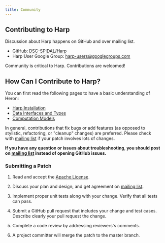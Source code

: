 ```yaml
---
title: Community
---
```



## Contributing to Harp

Discussion about Harp happens on GitHub and over mailing list.

* GitHub: [DSC-SPIDAL/Harp](https://github.com/DSC-SPIDAL/harp.git)
* Harp User Google Group: [harp-users@googlegroups.com](https://groups.google.com/forum/#!forum/harp-users)

Community is critical to Harp. Contributions are welcomed!


## How Can I Contribute to Harp?

You can first read the following pages to have a basic understanding
of Heron:

* [Harp Installation](../../getting-started/)
* [Data Interfaces and Types](../../programming/data-interface/)
* [Computation Models](../../programming/computation-models/)



In general, contributions that fix bugs or add features (as opposed to stylistic, refactoring, or
"cleanup" changes) are preferred. Please check with [mailing list](https://groups.google.com/forum/#!forum/heron-users)
if your patch involves lots of changes.

**If you have any question or issues about troubleshooting,
you should post on [mailing list](https://groups.google.com/forum/#!forum/harp-users) instead
of opening GitHub issues.**

### Submitting a Patch
1. Read and accept the
[Apache License](http://www.apache.org/licenses/LICENSE-2.0).

2. Discuss your plan and design, and get agreement on
[mailing list](https://groups.google.com/forum/#!forum/harp-users).

3. Implement proper unit tests along with your change. Verify that all tests can pass.

4. Submit a GitHub pull request that includes your change and test cases.
Describe clearly your pull request the change.

5. Complete a code review by addressing reviewers's comments.

6. A project committer will merge the patch to the master branch.


